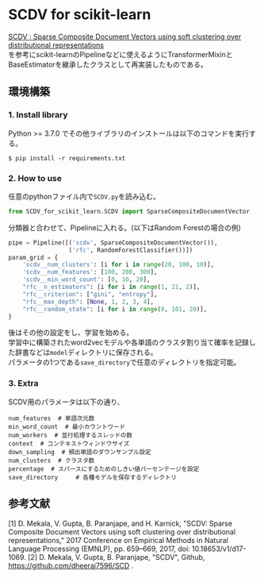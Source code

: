 # SCDV for scikit-learn
[SCDV : Sparse Composite Document Vectors using soft clustering over distributional representations](https://www.aclweb.org/anthology/D17-1069/)  
を参考にscikit-learnのPipelineなどに使えるようにTransformerMixinとBaseEstimatorを継承したクラスとして再実装したものである。  


## 環境構築
### 1. Install library
Python >= 3.7.0 でその他ライブラリのインストールは以下のコマンドを実行する。  
```shell script
$ pip install -r requirements.txt
```


### 2. How to use
任意のpythonファイル内で`SCDV.py`を読み込む。
```python
from SCDV_for_scikit_learn.SCDV import SparseCompositeDocumentVector
```
分類器と合わせて、Pipelineに入れる。(以下はRandom Forestの場合の例)  
```python
pipe = Pipeline([('scdv', SparseCompositeDocumentVector()),
                 ('rfc', RandomForestClassifier())])
param_grid = {
    'scdv__num_clusters': [i for i in range(20, 100, 10)],
    'scdv__num_features': [100, 200, 300],
    'scdv__min_word_count': [0, 10, 20],
    "rfc__n_estimators": [i for i in range(1, 21, 2)],
    "rfc__criterion": ["gini", "entropy"],
    "rfc__max_depth": [None, 1, 2, 3, 4],
    "rfc__random_state": [i for i in range(0, 101, 20)],
}
```
後はその他の設定をし、学習を始める。  
学習中に構築されたword2vecモデルや各単語のクラスタ割り当て確率を記録した辞書などは`model`ディレクトリに保存される。  
パラメータの1つである`save_directory`で任意のディレクトリを指定可能。  


### 3. Extra
SCDV用のパラメータは以下の通り、
```
num_features  # 単語次元数
min_word_count  # 最小カウントワード
num_workers  # 並行処理するスレッドの数
context  # コンテキストウィンドウサイズ
down_sampling  # 頻出単語のダウンサンプル設定
num_clusters  # クラスタ数
percentage  # スパースにするためのしきい値パーセンテージを設定
save_directory     # 各種モデルを保存するディレクトリ
```


## 参考文献
[1] D. Mekala, V. Gupta, B. Paranjape, and H. Karnick, "SCDV: Sparse Composite Document Vectors using soft clustering over distributional representations," 2017 Conference on Empirical Methods in Natural Language Processing (EMNLP), pp. 659–669, 2017, doi: 10.18653/v1/d17-1069.
[2] D. Mekala, V. Gupta, B. Paranjape, "SCDV", Github, https://github.com/dheeraj7596/SCD .